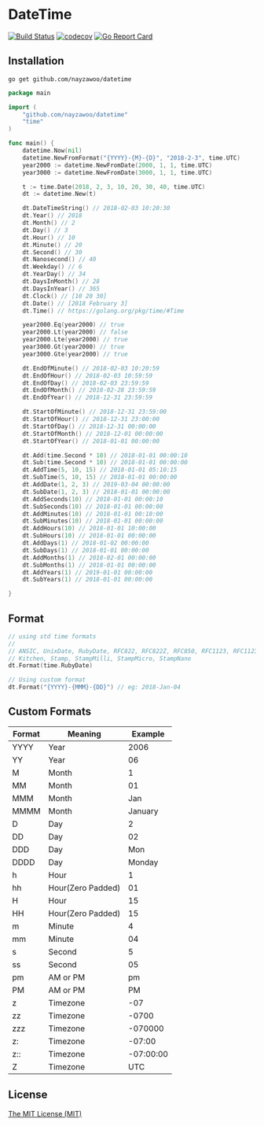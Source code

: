 # DateTime
[![Build Status](https://travis-ci.org/nayzawoo/datetime.svg?branch=master)](https://travis-ci.org/nayzawoo/datetime)
[![codecov](https://codecov.io/gh/nayzawoo/datetime/branch/master/graph/badge.svg)](https://codecov.io/gh/nayzawoo/datetime)
[![Go Report Card](https://goreportcard.com/badge/github.com/nayzawoo/datetime)](https://goreportcard.com/report/github.com/nayzawoo/datetime)

## Installation

```
go get github.com/nayzawoo/datetime
```

```go
package main

import (
    "github.com/nayzawoo/datetime"
    "time"
)

func main() {
    datetime.Now(nil)
    datetime.NewFromFormat("{YYYY}-{M}-{D}", "2018-2-3", time.UTC)
    year2000 := datetime.NewFromDate(2000, 1, 1, time.UTC)
    year3000 := datetime.NewFromDate(3000, 1, 1, time.UTC)

    t := time.Date(2018, 2, 3, 10, 20, 30, 40, time.UTC)
    dt := datetime.New(t)

    dt.DateTimeString() // 2018-02-03 10:20:30
    dt.Year() // 2018
    dt.Month() // 2
    dt.Day() // 3
    dt.Hour() // 10
    dt.Minute() // 20
    dt.Second() // 30
    dt.Nanosecond() // 40
    dt.Weekday() // 6
    dt.YearDay() // 34
    dt.DaysInMonth() // 28
    dt.DaysInYear() // 365
    dt.Clock() // [10 20 30]
    dt.Date() // [2018 February 3]
    dt.Time() // https://golang.org/pkg/time/#Time

    year2000.Eq(year2000) // true
    year2000.Lt(year2000) // false
    year2000.Lte(year2000) // true
    year3000.Gt(year2000) // true
    year3000.Gte(year2000) // true

    dt.EndOfMinute() // 2018-02-03 10:20:59
    dt.EndOfHour() // 2018-02-03 10:59:59
    dt.EndOfDay() // 2018-02-03 23:59:59
    dt.EndOfMonth() // 2018-02-28 23:59:59
    dt.EndOfYear() // 2018-12-31 23:59:59

    dt.StartOfMinute() // 2018-12-31 23:59:00
    dt.StartOfHour() // 2018-12-31 23:00:00
    dt.StartOfDay() // 2018-12-31 00:00:00
    dt.StartOfMonth() // 2018-12-01 00:00:00
    dt.StartOfYear() // 2018-01-01 00:00:00

    dt.Add(time.Second * 10) // 2018-01-01 00:00:10
    dt.Sub(time.Second * 10) // 2018-01-01 00:00:00
    dt.AddTime(5, 10, 15) // 2018-01-01 05:10:15
    dt.SubTime(5, 10, 15) // 2018-01-01 00:00:00
    dt.AddDate(1, 2, 3) // 2019-03-04 00:00:00
    dt.SubDate(1, 2, 3) // 2018-01-01 00:00:00
    dt.AddSeconds(10) // 2018-01-01 00:00:10
    dt.SubSeconds(10) // 2018-01-01 00:00:00
    dt.AddMinutes(10) // 2018-01-01 00:10:00
    dt.SubMinutes(10) // 2018-01-01 00:00:00
    dt.AddHours(10) // 2018-01-01 10:00:00
    dt.SubHours(10) // 2018-01-01 00:00:00
    dt.AddDays(1) // 2018-01-02 00:00:00
    dt.SubDays(1) // 2018-01-01 00:00:00
    dt.AddMonths(1) // 2018-02-01 00:00:00
    dt.SubMonths(1) // 2018-01-01 00:00:00
    dt.AddYears(1) // 2019-01-01 00:00:00
    dt.SubYears(1) // 2018-01-01 00:00:00

}
```

## Format

```go
// using std time formats
//
// ANSIC, UnixDate, RubyDate, RFC822, RFC822Z, RFC850, RFC1123, RFC1123Z, RFC3339, RFC3339Nano,
// Kitchen, Stamp, StampMilli, StampMicro, StampNano
dt.Format(time.RubyDate)

// Using custom format
dt.Format("{YYYY}-{MMM}-{DD}") // eg: 2018-Jan-04
```

## Custom Formats

| Format | Meaning | Example  |
| --- | --- | --- |
| YYYY | Year | 2006 |
| YY | Year | 06 |
| M | Month | 1 |
| MM | Month | 01 |
| MMM | Month | Jan |
| MMMM | Month | January |
| D | Day | 2 |
| DD | Day | 02 |
| DDD | Day | Mon |
| DDDD | Day | Monday |
| h | Hour | 1 |
| hh | Hour(Zero Padded) | 01 |
| H | Hour | 15 |
| HH | Hour(Zero Padded) | 15 |
| m | Minute | 4 |
| mm | Minute | 04 |
| s | Second | 5 |
| ss | Second | 05 |
| pm | AM or PM | pm |
| PM | AM or PM | PM |
| z | Timezone | -07 |
| zz | Timezone | -0700 |
| zzz | Timezone | -070000 |
| z: | Timezone | -07:00 |
| z:: | Timezone | -07:00:00 |
| Z | Timezone | UTC |

## License

[The MIT License (MIT)](https://raw.githubusercontent.com/nayzawoo/datetime/master/LICENSE)
